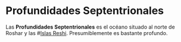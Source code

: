 # Profundidades Septentrionales

Las **Profundidades Septentrionales** es el océano situado al norte de Roshar y las #[Islas Reshi](locations/reshi-isles). Presumiblemente es bastante profundo. 
